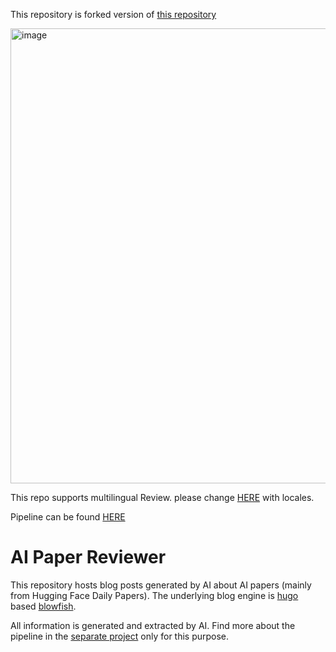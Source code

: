 This repository is forked version of [this repository](https://github.com/deep-diver/ai-paper-reviewer)

<img width="728" alt="image" src="https://github.com/user-attachments/assets/453766e7-dedc-4f40-9af6-979fefe57ed4" />

This repo supports multilingual Review. please change [HERE](https://github.com/TikaToka/ai-paper-reviewer/blob/31f34a42251abb080997da78c0112c274c188955/.github/workflows/collect_new_articles.yml#L70) with locales.

Pipeline can be found [HERE](https://github.com/TikaToka/paper-reviewer-multi)

# AI Paper Reviewer

This repository hosts blog posts generated by AI about AI papers (mainly from Hugging Face Daily Papers). The underlying blog engine is [hugo](https://gohugo.io/) based [blowfish](https://blowfish.page/).

All information is generated and extracted by AI. Find more about the pipeline in the [separate project](https://github.com/deep-diver/paper-reviewer) only for this purpose.


